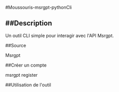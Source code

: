 #Moussouris-msrgpt-pythonCli

##Description
---
 Un outil CLI simple pour interagir avec l'API Msrgpt.
 
##Source 

  Msrgpt
 
 ##Créer un compte
 
   msrgpt register
   
 ##Utilisation de l'outil
 

